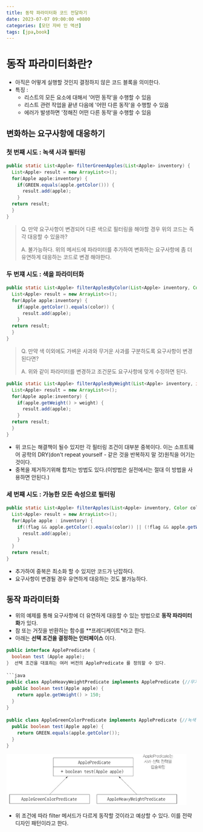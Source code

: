 ```yaml
---
title: 동작 파라미터화 코드 전달하기
date: 2023-07-07 09:00:00 +0800
categories: [모던 자바 인 액션]
tags: [jpa,book]
---
```


# 동작 파라미터화란?

- 아직은 어떻게 실행할 것인지 결정하지 않은 코드 블록을 의미한다.
- 특징 :
  - 리스트의 모든 요소에 대해서 '어떤 동작'을 수행할 수 있음
  - 리스트 관련 작업을 끝낸 다음에 '어떤 다른 동작'을 수행할 수 있음
  - 에러가 발생하면 '정해진 어떤 다른 동작'을 수행할 수 있음

## 변화하는 요구사항에 대응하기

### 첫 번째 시도 : 녹색 사과 필터링

```java
public static List<Apple> filterGreenApples(List<Apple> inventory) {
  List<Apple> result = new ArrayList<>();
  for(Apple apple:inventory) {
    if(GREEN.equals(apple.getColor())) {
      result.add(apple);
    }
  return result;
  }
}
```

> Q. 만약 요구사항이 변경되어 다른 색으로 필터링을 해야할 경우 위의 코드는 즉각 대응할 수 있을까?
>
> A. 불가능하다. 위의 메서드에 파라미터를 추가하여 변화하는 요구사항에 좀 더 유연하게 대응하는 코드로 변경 해야한다.

### 두 번쟤 시도 : 색을 파라미터화

```java
public static List<Apple> filterApplesByColor(List<Apple> inventory, Color color) {
  List<Apple> result = new ArrayList<>();
  for(Apple apple:inventory) {
    if(apple.getColor().equals(color)) {
      result.add(apple);
    }
  return result;
  }
}
```

> Q. 만약 색 이외에도 가벼운 사과와 무거운 사과를 구분하도록 요구사항이 변경된다면?
>
> A. 위와 같이 파라미터를 변경하고 조건문도 요구사항에 맞게 수정하면 된다.

```java
public static List<Apple> filterApplesByWeight(List<Apple> inventory, int weight) {
  List<Apple> result = new ArrayList<>();
  for(Apple apple:inventory) {
    if(apple.getWeight() > weight) {
      result.add(apple);
    }
  return result;
  }
}
```

- 위 코드는 해결책이 될수 있지만 각 필터링 조건이 대부분 중복이다. 이는 소프트웨어 공학의 DRY(don't repeat yourself - 같은 것을 반복하지 말 것)원칙을 어기는 것이다.
- 중복을 제거하기위해 합치는 방법도 있다.(이방법은 실전에서는 절대 이 방법을 사용하면 안된다.)

### 세 번째 시도 : 가능한 모든 속성으로 필터링
```java
public static List<Apple> filterApples(List<Apple> inventory, Color color, int weight, boolean flag) {
  List<Apple> result = new ArrayList<>();
  for(Apple apple : inventory) {
    if((flag && apple.getColor().equals(color)) || (!flag && apple.getWeight() > weight)) {
      result.add(apple);
    }
  }
  return result;
}
```

- 추가하여 중복은 최소화 할 수 있지만 코드가 난잡하다.
- 요구사항이 변경될 경우 유연하게 대응하는 것도 불가능하다.

## 동작 파라미터화

- 위의 예제를 통해 요구사항에 더 유연하게 대응할 수 있는 방법으로 **동작 파라미터화**가 있다.
- 참 또는 거짓을 반환하는 함수를 **프레디케이트*라고 한다.
- 아래는 **선택 조건을 결정하는 인터페이스** 이다.
```java
public interface ApplePredicate {
  boolean test (Apple apple);
}  선택 조건을 대표하는 여러 버전의 ApplePredicate 를 정의할 수 있다.

```java
public class AppleHeavyWeightPredicate implements ApplePredicate {//무거운 사과만 선택
  public boolean test(Apple apple) {
    return apple.getWeight() > 150;
  }
}

public class AppleGreenColorPredicate implements ApplePredicate {//녹색 사과만 선택
  public boolean test(Apple apple) {
    return GREEN.equals(apple.getColor());
  }
}
```

<img src="images/modern/chapter2/1.png">

- 위 조건에 따라 filter 메서드가 다르게 동작할 것이라고 예상할 수 있다. 이를 전략 디자인 패턴이라고 한다.

